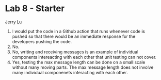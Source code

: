 # Lab 8 - Starter
Jerry Lu
1. I would put the code in a Github action that runs whenever code is pushed so that there would be an immediate response for the developers pushing the code.  
2. No.  
3. No, writing and receiving messages is an example of individual components intereacting with each other that unit testing can not cover.  
4. Yes, testing the max message length can be done on a small scale without many moving parts. The max message length does not involve many individual componenets interacting with each other.
